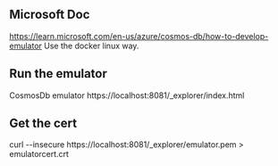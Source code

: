 ## Microsoft Doc
https://learn.microsoft.com/en-us/azure/cosmos-db/how-to-develop-emulator
Use the docker linux way.

## Run the emulator
CosmosDb emulator
https://localhost:8081/_explorer/index.html

## Get the cert
curl --insecure https://localhost:8081/_explorer/emulator.pem > emulatorcert.crt

